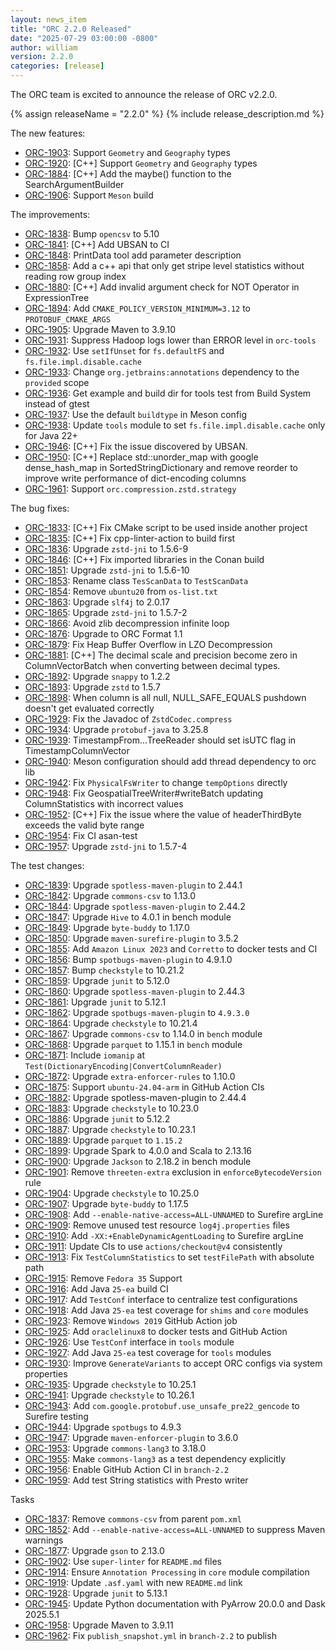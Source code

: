 ```yaml
---
layout: news_item
title: "ORC 2.2.0 Released"
date: "2025-07-29 03:00:00 -0800"
author: william
version: 2.2.0
categories: [release]
---
```


The ORC team is excited to announce the release of ORC v2.2.0.

{% assign releaseName = "2.2.0" %}
{% include release_description.md %}

The new features:
- [ORC-1903]({{site.jira}}/ORC-1903): Support `Geometry` and `Geography` types 
- [ORC-1920]({{site.jira}}/ORC-1920): [C++] Support `Geometry` and `Geography` types
- [ORC-1884]({{site.jira}}/ORC-1884): [C++] Add the maybe() function to the SearchArgumentBuilder
- [ORC-1906]({{site.jira}}/ORC-1906): Support `Meson` build

The improvements:
- [ORC-1838]({{site.jira}}/ORC-1838): Bump `opencsv` to 5.10
- [ORC-1841]({{site.jira}}/ORC-1841): [C++] Add UBSAN to CI
- [ORC-1848]({{site.jira}}/ORC-1848): PrintData tool add parameter description
- [ORC-1858]({{site.jira}}/ORC-1858): Add a c++ api that only get stripe level statistics without reading row group index
- [ORC-1880]({{site.jira}}/ORC-1880): [C++] Add invalid argument check for NOT Operator in ExpressionTree
- [ORC-1894]({{site.jira}}/ORC-1894): Add `CMAKE_POLICY_VERSION_MINIMUM=3.12` to `PROTOBUF_CMAKE_ARGS`
- [ORC-1905]({{site.jira}}/ORC-1905): Upgrade Maven to 3.9.10
- [ORC-1931]({{site.jira}}/ORC-1931): Suppress Hadoop logs lower than ERROR level in `orc-tools`
- [ORC-1932]({{site.jira}}/ORC-1932): Use `setIfUnset` for `fs.defaultFS` and `fs.file.impl.disable.cache`
- [ORC-1933]({{site.jira}}/ORC-1933): Change `org.jetbrains:annotations` dependency to the `provided` scope
- [ORC-1936]({{site.jira}}/ORC-1936): Get example and build dir for tools test from Build System instead of gtest
- [ORC-1937]({{site.jira}}/ORC-1937): Use the default `buildtype` in Meson config
- [ORC-1938]({{site.jira}}/ORC-1938): Update `tools` module to set `fs.file.impl.disable.cache` only for Java 22+
- [ORC-1946]({{site.jira}}/ORC-1946): [C++] Fix the issue discovered by UBSAN.
- [ORC-1950]({{site.jira}}/ORC-1950): [C++] Replace std::unorder_map with google dense_hash_map in SortedStringDictionary and remove reorder to improve write performance of dict-encoding columns
- [ORC-1961]({{site.jira}}/ORC-1961): Support `orc.compression.zstd.strategy`

The bug fixes:
- [ORC-1833]({{site.jira}}/ORC-1833): [C++] Fix CMake script to be used inside another project 
- [ORC-1835]({{site.jira}}/ORC-1835): [C++] Fix cpp-linter-action to build first
- [ORC-1836]({{site.jira}}/ORC-1836): Upgrade `zstd-jni` to 1.5.6-9
- [ORC-1846]({{site.jira}}/ORC-1846): [C++] Fix imported libraries in the Conan build
- [ORC-1851]({{site.jira}}/ORC-1851): Upgrade `zstd-jni` to 1.5.6-10
- [ORC-1853]({{site.jira}}/ORC-1853): Rename class `TesScanData` to `TestScanData`
- [ORC-1854]({{site.jira}}/ORC-1854): Remove `ubuntu20` from `os-list.txt`
- [ORC-1863]({{site.jira}}/ORC-1863): Upgrade `slf4j` to 2.0.17
- [ORC-1865]({{site.jira}}/ORC-1865): Upgrade `zstd-jni` to 1.5.7-2
- [ORC-1866]({{site.jira}}/ORC-1866): Avoid zlib decompression infinite loop
- [ORC-1876]({{site.jira}}/ORC-1876): Upgrade to ORC Format 1.1
- [ORC-1879]({{site.jira}}/ORC-1879): Fix Heap Buffer Overflow in LZO Decompression
- [ORC-1881]({{site.jira}}/ORC-1881): [C++] The decimal scale and precision become zero in ColumnVectorBatch when converting between decimal types.
- [ORC-1892]({{site.jira}}/ORC-1892): Upgrade `snappy` to 1.2.2
- [ORC-1893]({{site.jira}}/ORC-1893): Upgrade `zstd` to 1.5.7
- [ORC-1898]({{site.jira}}/ORC-1898): When column is all null, NULL_SAFE_EQUALS pushdown doesn't get evaluated correctly
- [ORC-1929]({{site.jira}}/ORC-1929): Fix the Javadoc of `ZstdCodec.compress`
- [ORC-1934]({{site.jira}}/ORC-1934): Upgrade `protobuf-java` to 3.25.8
- [ORC-1939]({{site.jira}}/ORC-1939): TimestampFrom...TreeReader should set isUTC flag in TimestampColumnVector
- [ORC-1940]({{site.jira}}/ORC-1940): Meson configuration should add thread dependency to orc lib
- [ORC-1942]({{site.jira}}/ORC-1942): Fix `PhysicalFsWriter` to change `tempOptions` directly
- [ORC-1948]({{site.jira}}/ORC-1948): Fix GeospatialTreeWriter#writeBatch updating ColumnStatistics with incorrect values
- [ORC-1952]({{site.jira}}/ORC-1952): [C++] Fix the issue where the value of headerThirdByte exceeds the valid byte range
- [ORC-1954]({{site.jira}}/ORC-1954): Fix CI asan-test
- [ORC-1957]({{site.jira}}/ORC-1957): Upgrade `zstd-jni` to 1.5.7-4

The test changes:
- [ORC-1839]({{site.jira}}/ORC-1839): Upgrade `spotless-maven-plugin` to 2.44.1
- [ORC-1842]({{site.jira}}/ORC-1842): Upgrade `commons-csv` to 1.13.0
- [ORC-1844]({{site.jira}}/ORC-1844): Upgrade `spotless-maven-plugin` to 2.44.2
- [ORC-1847]({{site.jira}}/ORC-1847): Upgrade `Hive` to 4.0.1 in bench module
- [ORC-1849]({{site.jira}}/ORC-1849): Upgrade `byte-buddy` to 1.17.0
- [ORC-1850]({{site.jira}}/ORC-1850): Upgrade `maven-surefire-plugin` to 3.5.2
- [ORC-1855]({{site.jira}}/ORC-1855): Add `Amazon Linux 2023` and `Corretto` to docker tests and CI
- [ORC-1856]({{site.jira}}/ORC-1856): Bump `spotbugs-maven-plugin` to 4.9.1.0
- [ORC-1857]({{site.jira}}/ORC-1857): Bump `checkstyle` to 10.21.2
- [ORC-1859]({{site.jira}}/ORC-1859): Upgrade `junit` to 5.12.0
- [ORC-1860]({{site.jira}}/ORC-1860): Upgrade `spotless-maven-plugin` to 2.44.3
- [ORC-1861]({{site.jira}}/ORC-1861): Upgrade `junit` to 5.12.1
- [ORC-1862]({{site.jira}}/ORC-1862): Upgrade `spotbugs-maven-plugin` to `4.9.3.0`
- [ORC-1864]({{site.jira}}/ORC-1864): Upgrade `checkstyle` to 10.21.4
- [ORC-1867]({{site.jira}}/ORC-1867): Upgrade `commons-csv` to 1.14.0 in `bench` module
- [ORC-1868]({{site.jira}}/ORC-1868): Upgrade `parquet` to 1.15.1 in `bench` module
- [ORC-1871]({{site.jira}}/ORC-1871): Include `iomanip` at `Test(DictionaryEncoding|ConvertColumnReader)`
- [ORC-1872]({{site.jira}}/ORC-1872): Upgrade `extra-enforcer-rules` to 1.10.0
- [ORC-1875]({{site.jira}}/ORC-1875): Support `ubuntu-24.04-arm` in GitHub Action CIs
- [ORC-1882]({{site.jira}}/ORC-1882): Upgrade spotless-maven-plugin to 2.44.4
- [ORC-1883]({{site.jira}}/ORC-1883): Upgrade `checkstyle` to 10.23.0
- [ORC-1886]({{site.jira}}/ORC-1886): Upgrade `junit` to 5.12.2
- [ORC-1887]({{site.jira}}/ORC-1887): Upgrade `checkstyle` to 10.23.1
- [ORC-1889]({{site.jira}}/ORC-1889): Upgrade `parquet` to `1.15.2`
- [ORC-1899]({{site.jira}}/ORC-1899): Upgrade Spark to 4.0.0 and Scala to 2.13.16
- [ORC-1900]({{site.jira}}/ORC-1900): Upgrade `Jackson` to 2.18.2 in bench module
- [ORC-1901]({{site.jira}}/ORC-1901): Remove `threeten-extra` exclusion in `enforceBytecodeVersion` rule
- [ORC-1904]({{site.jira}}/ORC-1904): Upgrade `checkstyle` to 10.25.0
- [ORC-1907]({{site.jira}}/ORC-1907): Upgrade `byte-buddy` to 1.17.5
- [ORC-1908]({{site.jira}}/ORC-1908): Add `--enable-native-access=ALL-UNNAMED` to Surefire argLine
- [ORC-1909]({{site.jira}}/ORC-1909): Remove unused test resource `log4j.properties` files
- [ORC-1910]({{site.jira}}/ORC-1910): Add `-XX:+EnableDynamicAgentLoading` to Surefire argLine
- [ORC-1911]({{site.jira}}/ORC-1911): Update CIs to use `actions/checkout@v4` consistently
- [ORC-1913]({{site.jira}}/ORC-1913): Fix `TestColumnStatistics` to set `testFilePath` with absolute path
- [ORC-1915]({{site.jira}}/ORC-1915): Remove `Fedora 35` Support
- [ORC-1916]({{site.jira}}/ORC-1916): Add Java `25-ea` build CI
- [ORC-1917]({{site.jira}}/ORC-1917): Add `TestConf` interface to centralize test configurations
- [ORC-1918]({{site.jira}}/ORC-1918): Add Java `25-ea` test coverage for `shims` and `core` modules
- [ORC-1923]({{site.jira}}/ORC-1923): Remove `Windows 2019` GitHub Action job
- [ORC-1925]({{site.jira}}/ORC-1925): Add `oraclelinux8` to docker tests and GitHub Action
- [ORC-1926]({{site.jira}}/ORC-1926): Use `TestConf` interface in `tools` module
- [ORC-1927]({{site.jira}}/ORC-1927): Add Java `25-ea` test coverage for `tools` modules
- [ORC-1930]({{site.jira}}/ORC-1930): Improve `GenerateVariants` to accept ORC configs via system properties
- [ORC-1935]({{site.jira}}/ORC-1935): Upgrade `checkstyle` to 10.25.1
- [ORC-1941]({{site.jira}}/ORC-1941): Upgrade `checkstyle` to 10.26.1
- [ORC-1943]({{site.jira}}/ORC-1943): Add `com.google.protobuf.use_unsafe_pre22_gencode` to Surefire testing
- [ORC-1944]({{site.jira}}/ORC-1944): Upgrade `spotbugs` to 4.9.3
- [ORC-1947]({{site.jira}}/ORC-1947): Upgrade `maven-enforcer-plugin` to 3.6.0
- [ORC-1953]({{site.jira}}/ORC-1953): Upgrade `commons-lang3` to 3.18.0
- [ORC-1955]({{site.jira}}/ORC-1955): Make `commons-lang3` as a test dependency explicitly
- [ORC-1956]({{site.jira}}/ORC-1956): Enable GitHub Action CI in `branch-2.2`
- [ORC-1959]({{site.jira}}/ORC-1959): Add test String statistics with Presto writer

Tasks
- [ORC-1837]({{site.jira}}/ORC-1837): Remove `commons-csv` from parent `pom.xml`
- [ORC-1852]({{site.jira}}/ORC-1852): Add `--enable-native-access=ALL-UNNAMED` to suppress Maven warnings
- [ORC-1877]({{site.jira}}/ORC-1877): Upgrade `gson` to 2.13.0
- [ORC-1902]({{site.jira}}/ORC-1902): Use `super-linter` for `README.md` files
- [ORC-1914]({{site.jira}}/ORC-1914): Ensure `Annotation Processing` in `core` module compilation
- [ORC-1919]({{site.jira}}/ORC-1919): Update `.asf.yaml` with new `README.md` link
- [ORC-1928]({{site.jira}}/ORC-1928): Upgrade `junit` to 5.13.1
- [ORC-1945]({{site.jira}}/ORC-1945): Update Python documentation with PyArrow 20.0.0 and Dask 2025.5.1
- [ORC-1958]({{site.jira}}/ORC-1958): Upgrade Maven to 3.9.11
- [ORC-1962]({{site.jira}}/ORC-1962): Fix `publish_snapshot.yml` in `branch-2.2` to publish
